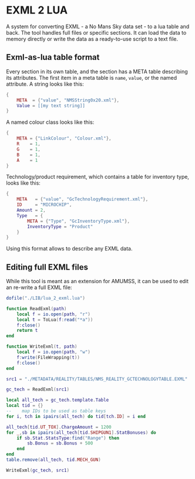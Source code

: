 # EXML 2 LUA
A system for converting EXML - a No Mans Sky data set - to a lua table and back.
The tool handles full files or specific sections. It can load the data to memory directly or write the data as a ready-to-use script to a text file.
## Exml-as-lua table format
Every section in its own table, and the section has a META table describing its attributes. The first item in a meta table is `name`, `value`, or the named attribute. A string looks like this:
```lua
{
    META  = {"value", "NMSString0x20.xml"},
    Value = [[my text string]]
}
```
A named colour class looks like this:
```lua
{
    META = {"LinkColour", "Colour.xml"},
    R    = 1,
    G    = 1,
    B    = 1,
    A    = 1
}
```
Technology/product requirement, which contains a table for inventory type, looks like this:
```lua
{
    META   = {"value", "GcTechnologyRequirement.xml"},
    ID     = "MICROCHIP",
    Amount = 2,
    Type   = {
        META = {"Type", "GcInventoryType.xml"},
        InventoryType = "Product"
    }
}
```
Using this format allows to describe any EXML data.
## Editing full EXML files
While this tool is meant as an extension for AMUMSS, it can be used to edit an re-write a full EXML file:
```lua
dofile("./LIB/lua_2_exml.lua")

function ReadExml(path)
    local f = io.open(path, "r")
    local t = ToLua(f:read("*a"))
    f:close()
    return t
end

function WriteExml(t, path)
    local f = io.open(path, "w")
    f:write(FileWrapping(t))
    f:close()
end

src1 = "./METADATA/REALITY/TABLES/NMS_REALITY_GCTECHNOLOGYTABLE.EXML"

gc_tech = ReadExml(src1)

local all_tech = gc_tech.template.Table
local tid = {}
--    map IDs to be used as table keys
for i, tch in ipairs(all_tech) do tid[tch.ID] = i end

all_tech[tid.UT_TOX].ChargeAmount = 1200
for _,sb in ipairs(all_tech[tid.SHIPGUN1].StatBonuses) do
    if sb.Stat.StatsType:find("Range") then
        sb.Bonus = sb.Bonus + 500
    end
end
table.remove(all_tech, tid.MECH_GUN)

WriteExml(gc_tech, src1)
```
